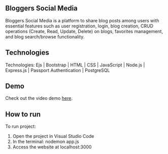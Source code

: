 ## Bloggers Social Media
Bloggers Social Media is a platform to share blog posts among users  with essential features such as user registration, login, blog creation, CRUD operations (Create, Read, Update, Delete) on blogs, favorites management, and blog search/browse functionality.

## Technologies
Technologies: Ejs | Bootstrap | HTML | CSS | JavaScript | Node.js | Express.js | Passport Authentication | PostgreSQL

## Demo
Check out the video demo <a href="https://www.loom.com/share/a0fd4832fdf0465395086a387da32b4e" target="_blank">here</a>.

## How to run
To run project:
1. Open the project in Visual Studio Code
2. In the terminal: nodemon app.js
3. Access the website at localhost:3000

